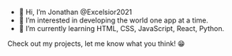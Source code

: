 - 👋 Hi, I’m Jonathan @Excelsior2021
- 👀 I’m interested in developing the world one app at a time.
- 🌱 I’m currently learning HTML, CSS, JavaScript, React, Python.


Check out my projects, let me know what you think! 😁

<!---
Excelsior2021/Excelsior2021 is a ✨ special ✨ repository because its `README.md` (this file) appears on your GitHub profile.
You can click the Preview link to take a look at your changes.
--->
